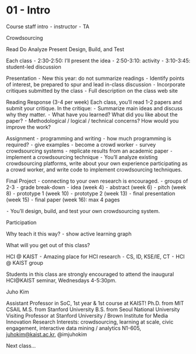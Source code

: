 # 01 - Intro


Course staff intro
⁃ instructor
⁃ TA

Crowdsourcing


Read
Do
Analyze
Present
Design, Build, and Test

Each class
⁃ 2:30-2:50: I’ll present the idea
⁃ 2:50-3:10: activity
⁃ 3:10-3:45: student-led discussion

Presentation
⁃ New this year: do not summarize readings
⁃ Identify points of interest, be prepared to spur and lead in-class discussion
⁃ Incorporate critiques submitted by the class
⁃ Full description on the class web site

Reading Response (3-4 per week)
Each class, you’ll read 1-2 papers and submit your critique. In the critique:
⁃ Summarize main ideas and discuss why they matter.
⁃ What have you learned? What did you like about the paper?
⁃ Methodological / logical / technical concerns? How would you improve the work?

Assignment
⁃ programming and writing
⁃ how much programming is required?
⁃ give examples
⁃ become a crowd worker
⁃ survey crowdsourcing systems
⁃ replicate results from an academic paper
⁃ implement a crowdsourcing technique
⁃ You’ll analyze existing crowdsourcing platforms, write about your own experience participating as a crowd worker, and write code to implement crowdsourcing techniques.

Final Project
⁃ connecting to your own research is encouraged.
⁃ groups of 2-3
⁃ grade break-down
⁃ idea (week 4)
⁃ abstract (week 6)
⁃ pitch (week 8)
⁃ prototype 1 (week 10)
⁃ prototype 2 (week 13)
⁃ final presentation (week 15)
⁃ final paper (week 16): max 4 pages

⁃ You’ll design, build, and test your own crowdsourcing system.

Participation


Why teach it this way?
⁃ show active learning graph



What will you get out of this class?


HCI @ KAIST
⁃ Amazing place for HCI research
⁃ CS, ID, KSE/IE, CT
⁃ HCI @ KAIST group

Students in this class are strongly encouraged to attend the inaugural HCI@KAIST seminar, Wednesdays 4-5:30pm.


Juho Kim

Assistant Professor in SoC, 1st year & 1st course at KAIST!
Ph.D. from MIT CSAIL
M.S. from Stanford University
B.S. from Seoul National University
Visiting Professor at Stanford University / Brown Institute for Media Innovation
Research Interests: crowdsourcing, learning at scale, civic engagement, interactive data mining / analytics
N1-605, juhokim@kaist.ac.kr, @imjuhokim


Next class…
